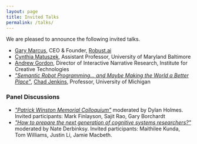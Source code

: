 ```yaml
---
layout: page
title: Invited Talks
permalink: /talks/
---
```


We are pleased to announce the following invited talks.

- [Gary Marcus](http://garymarcus.com/), CEO & Founder, [Robust.ai](https://www.robust.ai/)
- [Cynthia Matuszek](https://www.csee.umbc.edu/~cmat/), Assistant Professor, University of Maryland Baltimore
- [Andrew Gordon](https://ict.usc.edu/news/experts/andrew-gordon/), Director of Interactive Narrative Research, Institute for Creative Technologies
- [_"Semantic Robot Programming... and Maybe Making the World a Better Place"_](https://advancesincognitivesystems.github.io/acs/speakers/chad_jenkins/), [Chad Jenkins](https://web.eecs.umich.edu/~ocj/), Professor, University of Michigan

### Panel Discussions

- [_"Patrick Winston Memorial Colloquium"_](https://advancesincognitivesystems.github.io/acs/day2/) moderated by Dylan Holmes. Invited participants: Mark Finlayson, Sajit Rao, Gary Borchardt
- [_"How to prepare the next generation of cognitive systems researchers?"_](https://advancesincognitivesystems.github.io/acs/day3/) moderated by Nate Derbinksy. Invited participants: Maithilee Kunda, Tom Williams, Justin Li, Jamie Macbeth. 
